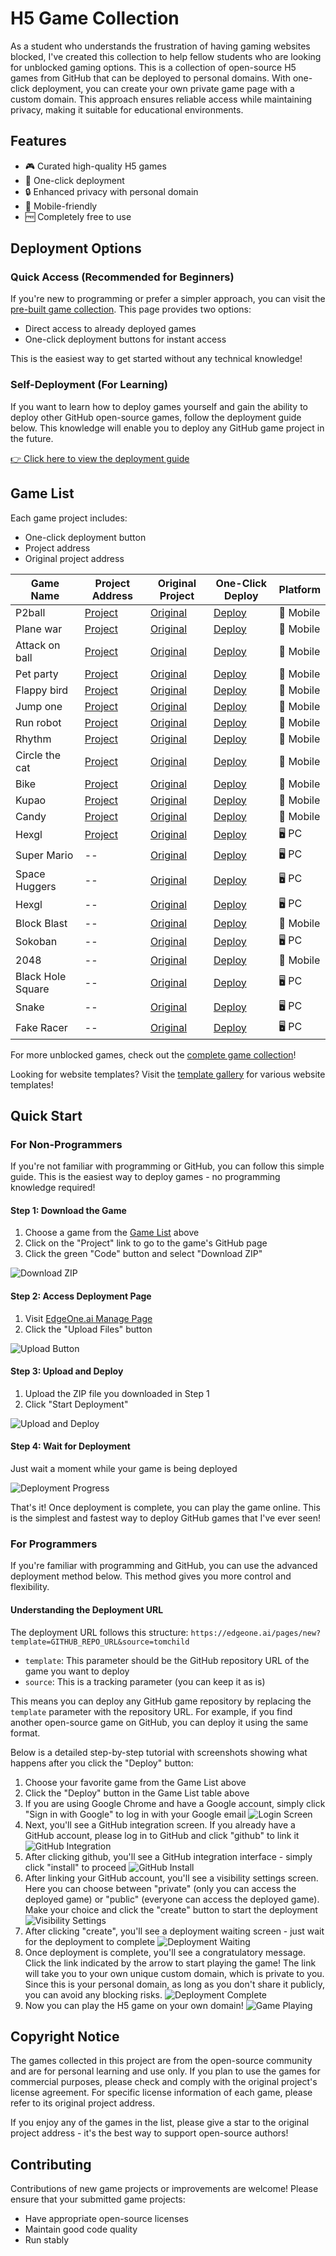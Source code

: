 # H5 Game Collection

As a student who understands the frustration of having gaming websites blocked, I've created this collection to help fellow students who are looking for unblocked gaming options. This is a collection of open-source H5 games from GitHub that can be deployed to personal domains. With one-click deployment, you can create your own private game page with a custom domain. This approach ensures reliable access while maintaining privacy, making it suitable for educational environments.

## Features

- 🎮 Curated high-quality H5 games
- 🚀 One-click deployment
- 🔒 Enhanced privacy with personal domain
- 📱 Mobile-friendly
- 🆓 Completely free to use

## Deployment Options

### Quick Access (Recommended for Beginners)
If you're new to programming or prefer a simpler approach, you can visit the [pre-built game collection](https://edgeone.ai/pages/games-unblocked?source=tomchild). This page provides two options:
- Direct access to already deployed games
- One-click deployment buttons for instant access

This is the easiest way to get started without any technical knowledge!

### Self-Deployment (For Learning)
If you want to learn how to deploy games yourself and gain the ability to deploy other GitHub open-source games, follow the deployment guide below. This knowledge will enable you to deploy any GitHub game project in the future.

[👉 Click here to view the deployment guide](#quick-start)

## Game List

Each game project includes:
- One-click deployment button
- Project address
- Original project address

| Game Name | Project Address | Original Project | One-Click Deploy | Platform |
|-----------|----------------|------------------|-----------------|----------|
| P2ball | [Project](https://github.com/tomcomtang/p2ball) | [Original](https://github.com/channingbreeze/games/tree/master/p2ball) | [Deploy](https://edgeone.ai/pages/new?template=https://github.com/tomcomtang/p2ball&source=tomchild) | 📱 Mobile |
| Plane war | [Project](https://github.com/tomcomtang/planewar) | [Original](https://github.com/channingbreeze/games/tree/master/planewar) | [Deploy](https://edgeone.ai/pages/new?template=https://github.com/tomcomtang/planewar&source=tomchild) | 📱 Mobile |
| Attack on ball | [Project](https://github.com/tomcomtang/attackonball) | [Original](https://github.com/channingbreeze/games/tree/master/attackonball) | [Deploy](https://edgeone.ai/pages/new?template=https://github.com/tomcomtang/attackonball&source=tomchild) |📱 Mobile |
| Pet party | [Project](https://github.com/tomcomtang/petparty) | [Original](https://github.com/channingbreeze/games/tree/master/petparty) | [Deploy](https://edgeone.ai/pages/new?template=https://github.com/tomcomtang/petparty&source=tomchild) | 📱 Mobile |
| Flappy bird | [Project](https://github.com/tomcomtang/flappybird3) | [Original](https://github.com/channingbreeze/games/tree/master/flappybird3) | [Deploy](https://edgeone.ai/pages/new?template=https://github.com/tomcomtang/flappybird3&source=tomchild) | 📱 Mobile |
| Jump one | [Project](https://github.com/tomcomtang/jumpone) | [Original](https://github.com/channingbreeze/games/tree/master/jumpone) | [Deploy](https://edgeone.ai/pages/new?template=https://github.com/tomcomtang/jumpone&source=tomchild) | 📱 Mobile |
| Run robot | [Project](https://github.com/tomcomtang/runrobot) | [Original](https://github.com/channingbreeze/games/tree/master/runrobot) | [Deploy](https://edgeone.ai/pages/new?template=https://github.com/tomcomtang/runrobot&source=tomchild) | 📱 Mobile |
| Rhythm | [Project](https://github.com/tomcomtang/rhythm) | [Original](https://github.com/channingbreeze/games/tree/master/rhythm) | [Deploy](https://edgeone.ai/pages/new?template=https://github.com/tomcomtang/rhythm&source=tomchild) | 📱 Mobile |
| Circle the cat | [Project](https://github.com/tomcomtang/circle-the-cat) | [Original](https://github.com/channingbreeze/games/tree/master/shenjingmao) | [Deploy](https://edgeone.ai/pages/new?template=https://github.com/tomcomtang/circle-the-cat&source=tomchild) | 📱 Mobile |
| Bike | [Project](https://github.com/tomcomtang/bike) | [Original](https://github.com/channingbreeze/games/tree/master/bike) | [Deploy](https://edgeone.ai/pages/new?template=https://github.com/tomcomtang/bike&source=tomchild) | 📱 Mobile |
| Kupao | [Project](https://github.com/tomcomtang/kupao) | [Original](https://github.com/channingbreeze/games/tree/master/kupao) | [Deploy](https://edgeone.ai/pages/new?template=https://github.com/tomcomtang/kupao&source=tomchild) | 📱 Mobile |
| Candy | [Project](https://github.com/tomcomtang/candy) | [Original](https://github.com/channingbreeze/games/tree/master/candy) | [Deploy](https://edgeone.ai/pages/new?template=https://github.com/tomcomtang/candy&source=tomchild) | 📱 Mobile |
| Hexgl | [Project](https://github.com/tomcomtang/hexgl) | [Original](https://github.com/BKcore/HexGL) | [Deploy](https://edgeone.ai/pages/new?template=https://github.com/tomcomtang/hexgl&source=tomchild) | 🖥️ PC |
| Super Mario | -- | [Original](https://github.com/pratishshr/mario-maker) | [Deploy](https://edgeone.ai/pages/new?template=https://github.com/pratishshr/mario-maker&source=tomchild) | 🖥️ PC |
| Space Huggers | -- | [Original](https://github.com/killedbyapixel/spacehuggers) | [Deploy](https://edgeone.ai/pages/new?template=https://github.com/killedbyapixel/spacehuggers&source=tomchild) | 🖥️ PC |
| Hexgl | -- | [Original](https://github.com/js13kgames/bounce-back) | [Deploy](https://edgeone.ai/pages/new?template=https://github.com/tomcomtang/hexgl&source=tomchild) | 🖥️ PC |
| Block Blast | -- | [Original](https://github.com/futzumi/block-blast) | [Deploy](https://edgeone.ai/pages/new?template=https://github.com/futzumi/block-blast&source=tomchild) | 📱 Mobile |
| Sokoban | -- | [Original](https://github.com/alliballibaba/sokoban-level-generator) | [Deploy](https://edgeone.ai/pages/new?template=https://github.com/alliballibaba/sokoban-level-generator&source=tomchild) | 🖥️ PC |
| 2048 | -- | [Original](https://github.com/gabrielecirulli/2048) | [Deploy](https://edgeone.ai/pages/new?template=https://github.com/gabrielecirulli/2048&project-name=game-2048&source=tomchild) | 📱 Mobile |
| Black Hole Square | -- | [Original](https://github.com/quinten/black-hole-square) | [Deploy](https://edgeone.ai/pages/new?template=https://github.com/quinten/black-hole-square&output-directory=./public&build-command=npm%20install&source=tomchild) | 🖥️ PC |
| Snake | -- | [Original](https://github.com/rabiroshan/snake_game) | [Deploy](https://edgeone.ai/pages/new?template=https://github.com/rabiroshan/snake_game&output-directory=./docs&project-name=snake-game&source=tomchild) | 🖥️ PC |
| Fake Racer | -- | [Original](https://github.com/johnatas-henrique/fake-racer) | [Deploy](https://edgeone.ai/pages/new?template=https://github.com/johnatas-henrique/fake-racer&build-command=npm%20install&source=tomchild) | 🖥️ PC |

For more unblocked games, check out the [complete game collection](https://edgeone.ai/pages/games-unblocked?source=tomchild)!

Looking for website templates? Visit the [template gallery](https://edgeone.ai/pages/templates?source_entry=tomchild) for various website templates!

## Quick Start

### For Non-Programmers
If you're not familiar with programming or GitHub, you can follow this simple guide. This is the easiest way to deploy games - no programming knowledge required!

#### Step 1: Download the Game
1. Choose a game from the [Game List](#game-list) above
2. Click on the "Project" link to go to the game's GitHub page
3. Click the green "Code" button and select "Download ZIP"

![Download ZIP](https://i.pinimg.com/736x/85/b1/d6/85b1d6a8f00c1844eaa29d91f5842ac2.jpg)

#### Step 2: Access Deployment Page
1. Visit [EdgeOne.ai Manage Page](https://edgeone.ai/pages/manage)
2. Click the "Upload Files" button

![Upload Button](https://i.pinimg.com/736x/22/4d/3c/224d3c758e357144830ce9400b9c527d.jpg)

#### Step 3: Upload and Deploy
1. Upload the ZIP file you downloaded in Step 1
2. Click "Start Deployment"

![Upload and Deploy](https://i.pinimg.com/736x/54/e9/f1/54e9f1f400d246f25f7bc693223f1892.jpg)

#### Step 4: Wait for Deployment
Just wait a moment while your game is being deployed

![Deployment Progress](https://i.pinimg.com/736x/c9/69/5c/c9695c1b52a43a19a9764f05941b693a.jpg)

That's it! Once deployment is complete, you can play the game online. This is the simplest and fastest way to deploy GitHub games that I've ever seen!

### For Programmers
If you're familiar with programming and GitHub, you can use the advanced deployment method below. This method gives you more control and flexibility.

#### Understanding the Deployment URL
The deployment URL follows this structure: `https://edgeone.ai/pages/new?template=GITHUB_REPO_URL&source=tomchild`
- `template`: This parameter should be the GitHub repository URL of the game you want to deploy
- `source`: This is a tracking parameter (you can keep it as is)

This means you can deploy any GitHub game repository by replacing the `template` parameter with the repository URL. For example, if you find another open-source game on GitHub, you can deploy it using the same format.

Below is a detailed step-by-step tutorial with screenshots showing what happens after you click the "Deploy" button:

1. Choose your favorite game from the Game List above
2. Click the "Deploy" button in the Game List table above
3. If you are using Google Chrome and have a Google account, simply click "Sign in with Google" to log in with your Google email
   ![Login Screen](https://i.pinimg.com/736x/97/63/85/9763856f6911b11fc7cde045d1165d9f.jpg)
4. Next, you'll see a GitHub integration screen. If you already have a GitHub account, please log in to GitHub and click "github" to link it
   ![GitHub Integration](https://i.pinimg.com/736x/47/42/6d/47426de92aada699773055a6932cb564.jpg)
5. After clicking github, you'll see a GitHub integration interface - simply click "install" to proceed
   ![GitHub Install](https://i.pinimg.com/736x/31/88/fd/3188fdc18a30409bb235f5601054ab89.jpg)
6. After linking your GitHub account, you'll see a visibility settings screen. Here you can choose between "private" (only you can access the deployed game) or "public" (everyone can access the deployed game). Make your choice and click the "create" button to start the deployment
   ![Visibility Settings](https://i.pinimg.com/736x/8f/e0/5f/8fe05f148dc399f32727e30facfd914e.jpg)
7. After clicking "create", you'll see a deployment waiting screen - just wait for the deployment to complete
   ![Deployment Waiting](https://i.pinimg.com/736x/5c/8e/0a/5c8e0a44ad6f5195655718dd46cb40b4.jpg)
8. Once deployment is complete, you'll see a congratulatory message. Click the link indicated by the arrow to start playing the game! The link will take you to your own unique custom domain, which is private to you. Since this is your personal domain, as long as you don't share it publicly, you can avoid any blocking risks.
    ![Deployment Complete](https://i.pinimg.com/736x/56/f1/c8/56f1c854a5f1623d2c901bc178109c73.jpg)
9. Now you can play the H5 game on your own domain!
    ![Game Playing](https://i.pinimg.com/736x/b2/c7/ef/b2c7ef348118e4e65ad84ba09e45f5c0.jpg)

## Copyright Notice

The games collected in this project are from the open-source community and are for personal learning and use only. If you plan to use the games for commercial purposes, please check and comply with the original project's license agreement. For specific license information of each game, please refer to its original project address.

If you enjoy any of the games in the list, please give a star to the original project address - it's the best way to support open-source authors!

## Contributing

Contributions of new game projects or improvements are welcome! Please ensure that your submitted game projects:
- Have appropriate open-source licenses
- Maintain good code quality
- Run stably
